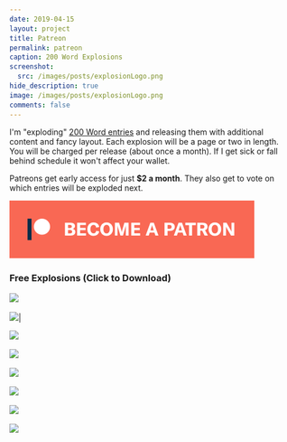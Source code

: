 ```yaml
---
date: 2019-04-15
layout: project
title: Patreon
permalink: patreon
caption: 200 Word Explosions
screenshot:
  src: /images/posts/explosionLogo.png
hide_description: true
image: /images/posts/explosionLogo.png
comments: false
---
```


I'm "exploding" [200 Word entries](https://200wordrpg.github.io/) and releasing them with additional content and fancy layout. Each explosion will be a page or two in length. You will be charged per release (about once a month). If I get sick or fall behind schedule it won't affect your wallet.

Patreons get early access for just **$2 a month**. They also get to vote on which entries will be exploded next.

[![become_patreon.png](/images/posts/become_patreon.png)](https://www.patreon.com/davidschirduan)

### Free Explosions (Click to Download)

[<img class="prize" src="{{site.url}}/assets/explosions/Cooking_Show.png">]({{site.url}}/assets/explosions/Cooking_Show.pdf)

[<img class="prize" src="{{site.url}}/assets/explosions/rumors.jpg">]({{site.url}}/assets/explosions/rumors.pdf)|

[<img class="prize" src="{{site.url}}/files/explosions/ForCityCoin.png">]({{site.url}}/files/explosions/ForCityCoin.pdf)

[<img class="prize" src="{{site.url}}/files/explosions/Feelings.jpg">]({{site.url}}/files/explosions/Feelings.pdf)

[<img class="prize" src="{{site.url}}/files/explosions/Drink_Tea_Forget.png">]({{site.url}}/files/explosions/Drink_Tea_Forget.pdf)

[<img class="prize" src="{{site.url}}/files/explosions/sherlock.png">]({{site.url}}/files/explosions/sherlock.pdf)

[<img class="prize" src="{{site.url}}/files/explosions/wizards.png">]({{site.url}}/files/explosions/MetalWizards.pdf)

[<img class="prize" src="{{site.url}}/files/explosions/DeathBattle.png">]({{site.url}}/files/explosions/DeathBattle.pdf)


